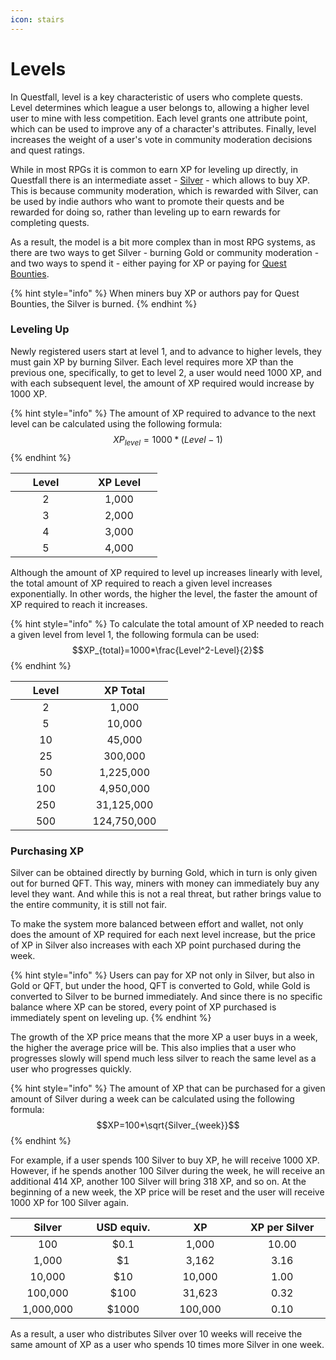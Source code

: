 ```yaml
---
icon: stairs
---
```


# Levels

In Questfall, level is a key characteristic of users who complete quests. Level determines which league a user belongs to, allowing a higher level user to mine with less competition. Each level grants one attribute point, which can be used to improve any of a character's attributes. Finally, level increases the weight of a user's vote in community moderation decisions and quest ratings.

While in most RPGs it is common to earn XP for leveling up directly, in Questfall there is an intermediate asset - [Silver](../../assets/Silver-in-game.md) - which allows to buy XP. This is because community moderation, which is rewarded with Silver, can be used by indie authors who want to promote their quests and be rewarded for doing so, rather than leveling up to earn rewards for completing quests.

As a result, the model is a bit more complex than in most RPG systems, as there are two ways to get Silver - burning Gold or community moderation - and two ways to spend it - either paying for XP or paying for [Quest Bounties](../quest-creation-10/quest-bounty.md).

{% hint style="info" %}
When miners buy XP or authors pay for Quest Bounties, the Silver is burned.
{% endhint %}

### Leveling Up

Newly registered users start at level 1, and to advance to higher levels, they must gain XP by burning Silver. Each level requires more XP than the previous one, specifically, to get to level 2, a user would need 1000 XP, and with each subsequent level, the amount of XP required would increase by 1000 XP.

{% hint style="info" %}
The amount of XP required to advance to the next level can be calculated using the following formula: $$XP_{level}=1000*(Level-1)$$
{% endhint %}

<table><thead><tr><th width="97" align="center">Level</th><th width="106" align="center">XP Level</th></tr></thead><tbody><tr><td align="center">2</td><td align="center">1,000</td></tr><tr><td align="center">3</td><td align="center">2,000</td></tr><tr><td align="center">4</td><td align="center">3,000</td></tr><tr><td align="center">5</td><td align="center">4,000</td></tr></tbody></table>

Although the amount of XP required to level up increases linearly with level, the total amount of XP required to reach a given level increases exponentially. In other words, the higher the level, the faster the amount of XP required to reach it increases.

{% hint style="info" %}
To calculate the total amount of XP needed to reach a given level from level 1, the following formula can be used: $$XP_{total}=1000*\frac{Level^2-Level}{2}$$
{% endhint %}

<table><thead><tr><th width="97" align="center">Level</th><th width="123" align="center">XP Total</th></tr></thead><tbody><tr><td align="center">2</td><td align="center">1,000</td></tr><tr><td align="center">5</td><td align="center">10,000</td></tr><tr><td align="center">10</td><td align="center">45,000</td></tr><tr><td align="center">25</td><td align="center">300,000</td></tr><tr><td align="center">50</td><td align="center">1,225,000</td></tr><tr><td align="center">100</td><td align="center">4,950,000</td></tr><tr><td align="center">250</td><td align="center">31,125,000</td></tr><tr><td align="center">500</td><td align="center">124,750,000</td></tr></tbody></table>

### Purchasing XP

Silver can be obtained directly by burning Gold, which in turn is only given out for burned QFT. This way, miners with money can immediately buy any level they want. And while this is not a real threat, but rather brings value to the entire community, it is still not fair.

To make the system more balanced between effort and wallet, not only does the amount of XP required for each next level increase, but the price of XP in Silver also increases with each XP point purchased during the week.

{% hint style="info" %}
Users can pay for XP not only in Silver, but also in Gold or QFT, but under the hood, QFT is converted to Gold, while Gold is converted to Silver to be burned immediately. And since there is no specific balance where XP can be stored, every point of XP purchased is immediately spent on leveling up.
{% endhint %}

The growth of the XP price means that the more XP a user buys in a week, the higher the average price will be. This also implies that a user who progresses slowly will spend much less silver to reach the same level as a user who progresses quickly.

{% hint style="info" %}
The amount of XP that can be purchased for a given amount of Silver during a week can be calculated using the following formula: $$XP=100*\sqrt{Silver_{week}}$$
{% endhint %}

For example, if a user spends 100 Silver to buy XP, he will receive 1000 XP. However, if he spends another 100 Silver during the week, he will receive an additional 414 XP, another 100 Silver will bring 318 XP, and so on. At the beginning of a new week, the XP price will be reset and the user will receive 1000 XP for 100 Silver again.

<table><thead><tr><th width="108" align="center">Silver</th><th width="118" align="center">USD equiv.</th><th width="117" align="center">XP</th><th width="139" align="center">XP per Silver </th></tr></thead><tbody><tr><td align="center">100</td><td align="center">$0.1</td><td align="center">1,000</td><td align="center">10.00</td></tr><tr><td align="center">1,000</td><td align="center">$1</td><td align="center">3,162</td><td align="center">3.16</td></tr><tr><td align="center">10,000</td><td align="center">$10</td><td align="center">10,000</td><td align="center">1.00</td></tr><tr><td align="center">100,000</td><td align="center">$100</td><td align="center">31,623</td><td align="center">0.32</td></tr><tr><td align="center">1,000,000</td><td align="center">$1000</td><td align="center">100,000</td><td align="center">0.10</td></tr></tbody></table>

As a result, a user who distributes Silver over 10 weeks will receive the same amount of XP as a user who spends 10 times more Silver in one week.
